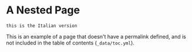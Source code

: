 # A Nested Page

`this is the Italian version`

This is an example of a page that doesn't have a permalink defined, and
is not included in the table of contents (`_data/toc.yml`).
